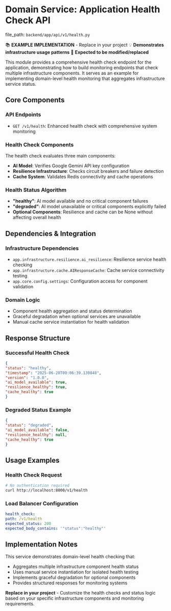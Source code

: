 # Domain Service: Application Health Check API

  file_path: `backend/app/api/v1/health.py`

📚 **EXAMPLE IMPLEMENTATION** - Replace in your project
💡 **Demonstrates infrastructure usage patterns**
🔄 **Expected to be modified/replaced**

This module provides a comprehensive health check endpoint for the application,
demonstrating how to build monitoring endpoints that check multiple infrastructure
components. It serves as an example for implementing domain-level health monitoring
that aggregates infrastructure service status.

## Core Components

### API Endpoints
- `GET /v1/health`: Enhanced health check with comprehensive system monitoring

### Health Check Components
The health check evaluates three main components:
- **AI Model**: Verifies Google Gemini API key configuration
- **Resilience Infrastructure**: Checks circuit breakers and failure detection
- **Cache System**: Validates Redis connectivity and cache operations

### Health Status Algorithm
- **"healthy"**: AI model available and no critical component failures
- **"degraded"**: AI model unavailable or critical components explicitly failed
- **Optional Components**: Resilience and cache can be None without affecting overall health

## Dependencies & Integration

### Infrastructure Dependencies
- `app.infrastructure.resilience.ai_resilience`: Resilience service health checking
- `app.infrastructure.cache.AIResponseCache`: Cache service connectivity testing
- `app.core.config.settings`: Configuration access for component validation

### Domain Logic
- Component health aggregation and status determination
- Graceful degradation when optional services are unavailable
- Manual cache service instantiation for health validation

## Response Structure

### Successful Health Check
```json
{
"status": "healthy",
"timestamp": "2025-06-28T00:06:39.130848",
"version": "1.0.0",
"ai_model_available": true,
"resilience_healthy": true,
"cache_healthy": true
}
```

### Degraded Status Example
```json
{
"status": "degraded",
"ai_model_available": false,
"resilience_healthy": null,
"cache_healthy": true
}
```

## Usage Examples

### Health Check Request
```bash
# No authentication required
curl http://localhost:8000/v1/health
```

### Load Balancer Configuration
```yaml
health_check:
path: /v1/health
expected_status: 200
expected_body_contains: '"status":"healthy"'
```

## Implementation Notes

This service demonstrates domain-level health checking that:
- Aggregates multiple infrastructure component health status
- Uses manual service instantiation for isolated health testing
- Implements graceful degradation for optional components
- Provides structured responses for monitoring systems

**Replace in your project** - Customize the health checks and status logic
based on your specific infrastructure components and monitoring requirements.
